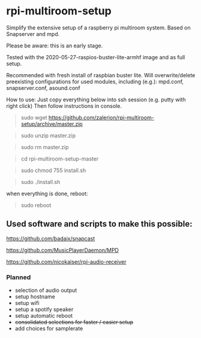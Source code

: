 # rpi-multiroom-setup
Simplify the extensive setup of a raspberry pi multiroom system. Based on Snapserver and mpd.


Please be aware: this is an early stage.

Tested with the 2020-05-27-raspios-buster-lite-armhf image and as full setup.

Recommended with fresh install of raspbian buster lite.
Will overwrite/delete preexisting configurations for used modules, including (e.g.):
mpd.conf,
snapserver.conf,
asound.conf

How to use:
Just copy everything below into ssh session (e.g. putty with right click)
Then follow instructions in console.

> sudo wget https://github.com/zalerion/rpi-multiroom-setup/archive/master.zip

> sudo unzip master.zip

> sudo rm master.zip 

> cd rpi-multiroom-setup-master

> sudo chmod 755 install.sh

> sudo ./install.sh

when everything is done, reboot:

> sudo reboot

## Used software and scripts to make this possible:

https://github.com/badaix/snapcast

https://github.com/MusicPlayerDaemon/MPD

https://github.com/nicokaiser/rpi-audio-receiver


### Planned

* selection of audio output
* setup hostname
* setup wifi
* setup a spotify speaker
* setup automatic reboot
* <s>consolidated selections for faster / easier setup</s>
* add choices for samplerate
